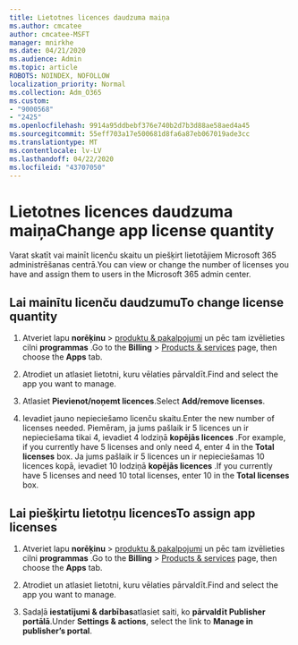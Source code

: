 ```yaml
---
title: Lietotnes licences daudzuma maiņa
ms.author: cmcatee
author: cmcatee-MSFT
manager: mnirkhe
ms.date: 04/21/2020
ms.audience: Admin
ms.topic: article
ROBOTS: NOINDEX, NOFOLLOW
localization_priority: Normal
ms.collection: Adm_O365
ms.custom:
- "9000568"
- "2425"
ms.openlocfilehash: 9914a95ddbebf376e740b2d7b3d88ae58aed4a45
ms.sourcegitcommit: 55eff703a17e500681d8fa6a87eb067019ade3cc
ms.translationtype: MT
ms.contentlocale: lv-LV
ms.lasthandoff: 04/22/2020
ms.locfileid: "43707050"
---
```

# <a name="change-app-license-quantity"></a><span data-ttu-id="7983e-102">Lietotnes licences daudzuma maiņa</span><span class="sxs-lookup"><span data-stu-id="7983e-102">Change app license quantity</span></span>

<span data-ttu-id="7983e-103">Varat skatīt vai mainīt licenču skaitu un piešķirt lietotājiem Microsoft 365 administrēšanas centrā.</span><span class="sxs-lookup"><span data-stu-id="7983e-103">You can view or change the number of licenses you have and assign them to users in the Microsoft 365 admin center.</span></span> 

## <a name="to-change-license-quantity"></a><span data-ttu-id="7983e-104">Lai mainītu licenču daudzumu</span><span class="sxs-lookup"><span data-stu-id="7983e-104">To change license quantity</span></span>

1. <span data-ttu-id="7983e-105">Atveriet lapu **norēķinu** > [produktu & pakalpojumi](https://go.microsoft.com/fwlink/p/?linkid=842054) un pēc tam izvēlieties cilni **programmas** .</span><span class="sxs-lookup"><span data-stu-id="7983e-105">Go to the **Billing** > [Products & services](https://go.microsoft.com/fwlink/p/?linkid=842054) page, then choose the **Apps** tab.</span></span>

2. <span data-ttu-id="7983e-106">Atrodiet un atlasiet lietotni, kuru vēlaties pārvaldīt.</span><span class="sxs-lookup"><span data-stu-id="7983e-106">Find and select the app you want to manage.</span></span>  

3. <span data-ttu-id="7983e-107">Atlasiet **Pievienot/noņemt licences**.</span><span class="sxs-lookup"><span data-stu-id="7983e-107">Select **Add/remove licenses**.</span></span>

4. <span data-ttu-id="7983e-108">Ievadiet jauno nepieciešamo licenču skaitu.</span><span class="sxs-lookup"><span data-stu-id="7983e-108">Enter the new number of licenses needed.</span></span> <span data-ttu-id="7983e-109">Piemēram, ja jums pašlaik ir 5 licences un ir nepieciešama tikai 4, ievadiet 4 lodziņā **kopējās licences** .</span><span class="sxs-lookup"><span data-stu-id="7983e-109">For example, if you currently have 5 licenses and only need 4, enter 4 in the **Total licenses** box.</span></span> <span data-ttu-id="7983e-110">Ja jums pašlaik ir 5 licences un ir nepieciešamas 10 licences kopā, ievadiet 10 lodziņā **kopējās licences** .</span><span class="sxs-lookup"><span data-stu-id="7983e-110">If you currently have 5 licenses and need 10 total licenses, enter 10 in the **Total licenses** box.</span></span>

## <a name="to-assign-app-licenses"></a><span data-ttu-id="7983e-111">Lai piešķirtu lietotņu licences</span><span class="sxs-lookup"><span data-stu-id="7983e-111">To assign app licenses</span></span>

1. <span data-ttu-id="7983e-112">Atveriet lapu **norēķinu** > [produktu & pakalpojumi](https://go.microsoft.com/fwlink/p/?linkid=842054) un pēc tam izvēlieties cilni **programmas** .</span><span class="sxs-lookup"><span data-stu-id="7983e-112">Go to the **Billing** > [Products & services](https://go.microsoft.com/fwlink/p/?linkid=842054) page, then choose the **Apps** tab.</span></span>

2. <span data-ttu-id="7983e-113">Atrodiet un atlasiet lietotni, kuru vēlaties pārvaldīt.</span><span class="sxs-lookup"><span data-stu-id="7983e-113">Find and select the app you want to manage.</span></span>  

3. <span data-ttu-id="7983e-114">Sadaļā **iestatījumi & darbības**atlasiet saiti, ko **pārvaldīt Publisher portālā**.</span><span class="sxs-lookup"><span data-stu-id="7983e-114">Under **Settings & actions**, select the link to **Manage in publisher’s portal**.</span></span>